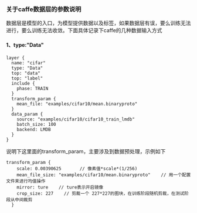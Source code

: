 ### 关于caffe数据层的参数说明
数据层是模型的入口，为模型提供数据以及标签，如果数据层有误，要么训练无法进行，要么训练无法收敛。下面具体记录下caffe的几种数据输入方式
#### 1、type:"Data"
```
layer {
  name: "cifar"
  type: "Data"
  top: "data"
  top: "label"
  include {
    phase: TRAIN
  }
  transform_param {
    mean_file: "examples/cifar10/mean.binaryproto"
  }
  data_param {
    source: "examples/cifar10/cifar10_train_lmdb"
    batch_size: 100
    backend: LMDB
  }
}
```
说明下这里面的transform_param，主要涉及到数据预处理，示例如下
```
transform_param {
    scale: 0.00390625    	// 像素值*scale*(1/256)
    mean_file_size: "examples/cifar10/mean.binaryproto"    // 用一个配置文件来进行均值操作  
    mirror: ture    // ture表示开启镜像
    crop_size: 227    // 剪裁一个 227*227的图块，在训练阶段随机剪裁，在测试阶段从中间裁剪
  }
```
